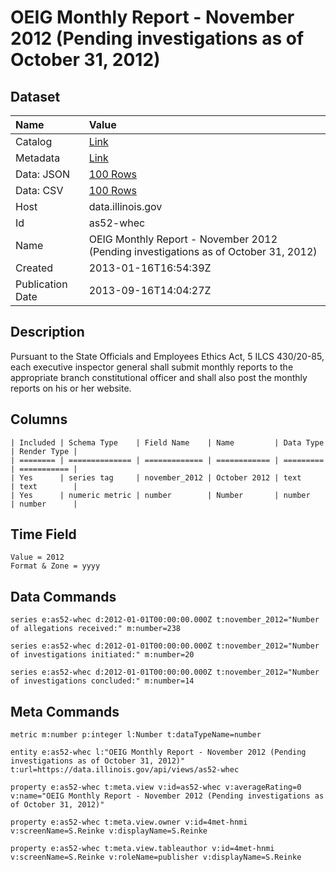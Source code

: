 # OEIG Monthly Report - November 2012 (Pending investigations as of October 31, 2012)

## Dataset

| Name | Value |
| :--- | :---- |
| Catalog | [Link](https://catalog.data.gov/dataset/oeig-monthly-report-november-2012-pending-investigations-as-of-october-31-2012-0b595) |
| Metadata | [Link](https://data.illinois.gov/api/views/as52-whec) |
| Data: JSON | [100 Rows](https://data.illinois.gov/api/views/as52-whec/rows.json?max_rows=100) |
| Data: CSV | [100 Rows](https://data.illinois.gov/api/views/as52-whec/rows.csv?max_rows=100) |
| Host | data.illinois.gov |
| Id | as52-whec |
| Name | OEIG Monthly Report - November 2012 (Pending investigations as of October 31, 2012) |
| Created | 2013-01-16T16:54:39Z |
| Publication Date | 2013-09-16T14:04:27Z |

## Description

Pursuant to the State Officials and Employees Ethics Act, 5 ILCS 430/20-85, each executive inspector general shall submit monthly reports to the appropriate branch constitutional officer and shall also post the monthly reports on his or her website.

## Columns

```ls
| Included | Schema Type    | Field Name    | Name         | Data Type | Render Type |
| ======== | ============== | ============= | ============ | ========= | =========== |
| Yes      | series tag     | november_2012 | October 2012 | text      | text        |
| Yes      | numeric metric | number        | Number       | number    | number      |
```

## Time Field

```ls
Value = 2012
Format & Zone = yyyy
```

## Data Commands

```ls
series e:as52-whec d:2012-01-01T00:00:00.000Z t:november_2012="Number of allegations received:" m:number=238

series e:as52-whec d:2012-01-01T00:00:00.000Z t:november_2012="Number of investigations initiated:" m:number=20

series e:as52-whec d:2012-01-01T00:00:00.000Z t:november_2012="Number of investigations concluded:" m:number=14
```

## Meta Commands

```ls
metric m:number p:integer l:Number t:dataTypeName=number

entity e:as52-whec l:"OEIG Monthly Report - November 2012 (Pending investigations as of October 31, 2012)" t:url=https://data.illinois.gov/api/views/as52-whec

property e:as52-whec t:meta.view v:id=as52-whec v:averageRating=0 v:name="OEIG Monthly Report - November 2012 (Pending investigations as of October 31, 2012)"

property e:as52-whec t:meta.view.owner v:id=4met-hnmi v:screenName=S.Reinke v:displayName=S.Reinke

property e:as52-whec t:meta.view.tableauthor v:id=4met-hnmi v:screenName=S.Reinke v:roleName=publisher v:displayName=S.Reinke
```